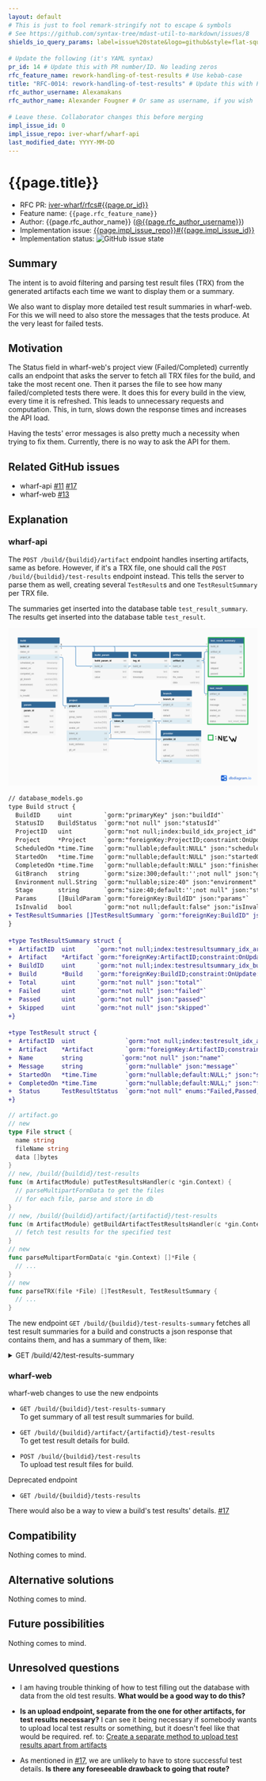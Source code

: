 ```yaml
---
layout: default
# This is just to fool remark-stringify not to escape & symbols
# See https://github.com/syntax-tree/mdast-util-to-markdown/issues/8
shields_io_query_params: label=issue%20state&logo=github&style=flat-square

# Update the following (it's YAML syntax)
pr_id: 14 # Update this with PR number/ID. No leading zeros
rfc_feature_name: rework-handling-of-test-results # Use kebab-case
title: "RFC-0014: rework-handling-of-test-results" # Update this with PR number/ID and feature name. Use leading zeros
rfc_author_username: Alexamakans
rfc_author_name: Alexander Fougner # Or same as username, if you wish

# Leave these. Collaborator changes this before merging
impl_issue_id: 0
impl_issue_repo: iver-wharf/wharf-api
last_modified_date: YYYY-MM-DD
---
```


# {{page.title}}

- RFC PR: [iver-wharf/rfcs#{{page.pr_id}}](https://github.com/iver-wharf/rfcs/pulls/{{page.pr_id}})
- Feature name: `{{page.rfc_feature_name}}`
- Author: {{page.rfc_author_name}} ([@{{page.rfc_author_username}}](https://github.com/{{page.rfc_author_username}}))
- Implementation issue: [{{page.impl_issue_repo}}#{{page.impl_issue_id}}](https://github.com/{{page.impl_issue_repo}}/issues/{{page.impl_issue_id}})
- Implementation status: ![GitHub issue state](https://img.shields.io/github/issues/detail/state/{{page.impl_issue_repo}}/{{page.impl_issue_id}}?{{page.shields_io_query_params}})

## Summary

The intent is to avoid filtering and parsing test result files (TRX)
from the generated artifacts each time we want to display them or a
summary.

We also want to display more detailed test result summaries in wharf-web.
For this we will need to also store the messages that the tests produce.
At the very least for failed tests.

## Motivation

The Status field in wharf-web's project view (Failed/Completed)
currently calls an endpoint that asks the server to fetch all TRX files
for the build, and take the most recent one. Then it parses the file to
see how many failed/completed tests there were.
It does this for every build in the view, every time it is refreshed.
This leads to unnecessary requests and computation. This, in turn, slows
down the response times and increases the API load.

Having the tests' error messages is also pretty much a necessity when trying
to fix them. Currently, there is no way to ask the API for them.

## Related GitHub issues

- wharf-api [#11](https://github.com/iver-wharf/wharf-api/issues/11) [#17](https://github.com/iver-wharf/wharf-api/issues/17)
- wharf-web [#13](https://github.com/iver-wharf/wharf-web/issues/13)

## Explanation

### wharf-api

The `POST /build/{buildid}/artifact` endpoint handles inserting artifacts, same
as before. However, if it's a TRX file, one should call the
`POST /build/{buildid}/test-results` endpoint instead. This tells the server
to parse them as well, creating several `TestResult`s and one `TestResultSummary`
per TRX file.

The summaries get inserted into the database table `test_result_summary`.\
The results get inserted into the database table `test_result`.

![Database structure](../_assets/wharf-db-graph.png)

```diff
// database_models.go
type Build struct {
  BuildID     uint         `gorm:"primaryKey" json:"buildId"`
  StatusID    BuildStatus  `gorm:"not null" json:"statusId"`
  ProjectID   uint         `gorm:"not null;index:build_idx_project_id" json:"projectId"`
  Project     *Project     `gorm:"foreignKey:ProjectID;constraint:OnUpdate:RESTRICT,OnDelete:RESTRICT" json:"-"`
  ScheduledOn *time.Time   `gorm:"nullable;default:NULL" json:"scheduledOn" format:"date-time"`
  StartedOn   *time.Time   `gorm:"nullable;default:NULL" json:"startedOn" format:"date-time"`
  CompletedOn *time.Time   `gorm:"nullable;default:NULL" json:"finishedOn" format:"date-time"`
  GitBranch   string       `gorm:"size:300;default:'';not null" json:"gitBranch"`
  Environment null.String  `gorm:"nullable;size:40" json:"environment" swaggertype:"string"`
  Stage       string       `gorm:"size:40;default:'';not null" json:"stage"`
  Params      []BuildParam `gorm:"foreignKey:BuildID" json:"params"`
  IsInvalid   bool         `gorm:"not null;default:false" json:"isInvalid"` 
+ TestResultSummaries []TestResultSummary `gorm:"foreignKey:BuildID" json:"testResultSummaries"`
}

+type TestResultSummary struct {
+  ArtifactID  uint      `gorm:"not null;index:testresultsummary_idx_artifact_id" json:"artifactId"`
+  Artifact    *Artifact `gorm:"foreignKey:ArtifactID;constraint:OnUpdate:RESTRICT,OnDelete:RESTRICT" json:"-"`
+  BuildID     uint      `gorm:"not null;index:testresultsummary_idx_build_id" json:"buildId"`
+  Build       *Build    `gorm:"foreignKey:BuildID;constraint:OnUpdate:RESTRICT,OnDelete:RESTRICT" json:"-"`
+  Total       uint      `gorm:"not null" json:"total"`
+  Failed      uint      `gorm:"not null" json:"failed"`
+  Passed      uint      `gorm:"not null" json:"passed"`
+  Skipped     uint      `gorm:"not null" json:"skipped"`
+}

+type TestResult struct {
+  ArtifactID  uint              `gorm:"not null;index:testresult_idx_artifact_id" json:"artifactId"`
+  Artifact    *Artifact         `gorm:"foreignKey:ArtifactID;constraint:OnUpdate:RESTRICT,OnDelete:RESTRICT" json:"-"`
+  Name        string	        `gorm:"not null" json:"name"`
+  Message     string            `gorm:"nullable" json:"message"`
+  StartedOn   *time.Time        `gorm:"nullable;default:NULL;" json:"startedOn" format:"date-time"`
+  CompletedOn *time.Time        `gorm:"nullable;default:NULL;" json:"finishedOn" format:"date-time"`
+  Status      TestResultStatus  `gorm:"not null" enums:"Failed,Passed,Skipped"`
+}
```
```go
// artifact.go
// new
type File struct {
  name string
  fileName string
  data []bytes
}
// new, /build/{buildid}/test-results
func (m ArtifactModule) putTestResultsHandler(c *gin.Context) {
  // parseMultipartFormData to get the files
  // for each file, parse and store in db
}
// new, /build/{buildid}/artifact/{artifactid}/test-results
func (m ArtifactModule) getBuildArtifactTestResultsHandler(c *gin.Context) {
  // fetch test results for the specified test
}
// new
func parseMultipartFormData(c *gin.Context) []*File {
  // ...
}
// new
func parseTRX(file *File) []TestResult, TestResultSummary {
  // ...
}
```

The new endpoint `GET /build/{buildid}/test-results-summary` fetches
all test result summaries for a build and constructs a json response
that contains them, and has a summary of them, like:

<details><summary>GET /build/42/test-results-summary</summary>

```json
{
  "failed": 4,
  "passed": 5,
  "skipped": 0,
  "artifacts": [
    {
      "artifactId": 123,
      "filename": "MyResults1.trx",
      "failed": 1,
      "passed": 3,
      "skipped": 0
    },
    {
      "artifactId": 124,
      "filename": "MyResults2.trx",
      "failed": 3,
      "passed": 2,
      "skipped": 0
    }
  ]
}
```
</details>

### wharf-web

wharf-web changes to use the new endpoints
- `GET /build/{buildid}/test-results-summary`\
  To get summary of all test result summaries for build.
  
- `GET /build/{buildid}/artifact/{artifactid}/test-results`\
  To get test result details for build.
  
- `POST /build/{buildid}/test-results`\
  To upload test result files for build.

Deprecated endpoint
- `GET /build/{buildid}/tests-results`

There would also be a way to view a build's test results' details. [#17](https://github.com/iver-wharf/wharf-api/issues/17)

## Compatibility

Nothing comes to mind.

## Alternative solutions

Nothing comes to mind.

## Future possibilities

Nothing comes to mind.

## Unresolved questions

- I am having trouble thinking of how to test filling out the database
  with data from the old test results. **What would be a good way to do this?**
  
- **Is an upload endpoint, separate from the one for other artifacts, for test
  results necessary?**
  I can see it being necessary if somebody wants to upload local test results
  or something, but it doesn't feel like that would be required. ref. to: [Create a separate method to upload test results apart from artifacts](https://github.com/iver-wharf/wharf-api/issues/11)

- As mentioned in [#17](https://github.com/iver-wharf/wharf-api/issues/17), we
  are unlikely to have to store successful test details.
  **Is there any foreseeable drawback to going that route?**
